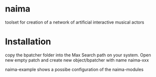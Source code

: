# naima
 toolset for creation of a network of artificial interactive musical actors

 # Installation
 copy the bpatcher folder into the Max Search path on your system. Open new empty patch and create new object/bpatcher with name naima-xxx

naima-example shows a possibe configuration of the naima-modules
